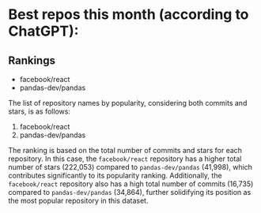 # Best repos this month (according to ChatGPT):
## Rankings
- facebook/react
- pandas-dev/pandas

The list of repository names by popularity, considering both commits and stars, is as follows:
1. facebook/react
2. pandas-dev/pandas

The ranking is based on the total number of commits and stars for each repository. In this case, the `facebook/react` repository has a higher total number of stars (222,053) compared to `pandas-dev/pandas` (41,998), which contributes significantly to its popularity ranking. Additionally, the `facebook/react` repository also has a high total number of commits (16,735) compared to `pandas-dev/pandas` (34,864), further solidifying its position as the most popular repository in this dataset.